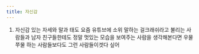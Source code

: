 ```yaml
---
title: 자신감
---
```


1. 자신감 있는 자세와 말과 태도 요즘 유튜브에 소위 말하는 걸크래쉬라고 불리는 사람들과 남자 친구들한테도 정말 멋있는 모습을 보여주는 사람을 생각해본다면 우물쭈물 하는 사람들보다도 그런 사람들이겟다 싶어 